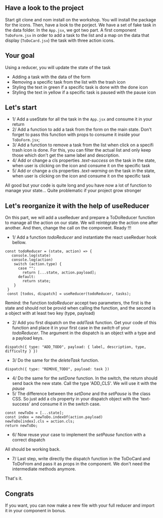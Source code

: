 ## Have a look to the project
Start git clone and nom install on the workshop. You will install the package for the icons.
Then, have a look to the porject. We have a set of fake task in the data folder. 
In the `App.jsx`, we got two part. A first component `ToDoForm.jsx` in order to add a task to the list and a map on the data that display (`ToDoCard.jsx`) the task with three action icons.

## Your goal
Using a reducer, you will update the state of the task
  - Adding a task with the data of the form
  - Removing a specific task from the list with the trash icon
  - Styling the text in green if a specific task is done with the done icon
  - Styling the text in yellow if a specific task is paused with the pause icon

## Let's start
- 1/ Add a useState for all the task in the `App.jsx` and consume it in your return
- 2/ Add a function to add a task from the form on the main state. Don't forget to pass this function with props to consume it inside your `ToDoForm.jsx`;
- 3/ Add a function to remove a task from the list when click on a specifi trash icon is done. For this, you can filter the actual list and only keep those which don't get the same label and description.
- 4/ Add or change a cls properties *.text-success* on the task in the state, when user is clicking on the icon and consume it on the specific task
- 5/ Add or change a cls properties *.text-warning* on the task in the state, when user is clicking on the icon and consume it on the specific task

All good but your code is quite long and you have now a lot of function to manage your state... Quite problematic if your project grow stronger

## Let's reorganize it with the help of useReducer
On this part, we will add a useReduer and prepare a ToDoReducer function to manage all the action on our state. We will reintégrate the action one after another. And then, change the call on the component. Ready !!!
- 1/ Add a function *todoReducer* and instantiate the react useReduer hook bellow.
```
const todoReducer = (state, action) => {
   console.log(state)
   console.log(action)
    switch (action.type) {
      case "":
        return [...state, action.payload];
      default:
        return state;
    }
 }
 const [todos, dispatch] = useReducer(todoReducer, tasks);
 ```

Remind: the function *todoReducer* accept two parameters, the first is the state and should not be provid when calling the function, and the second is a object with at least two key (type, payload)

- 2/ Add you first dispatch on the *addTask* function. Get your code of this function and place it in your first case in the *switch* of your *todoReducer*. The argument in the dispatch is an object with a type and a payload keys.
```
dispatch({ type: "ADD_TODO", payload: { label, description, type, difficulty } })
```
- 3/ Do the same for the *deleteTask* function.
```
dispatch({ type: "REMOVE_TODO", payload: task })
```
- 4/ Do the same for the *setDone* function. In the switch, the return should send back the new state. Call the type 'ADD_CLS'. We will use it with the *pause*
- 5/ The difference between the *setDone* and the *setPause* is the class CSS. So just add a cls property in your dispatch object with the 'text-success' and consume it in the switch case.
```
const newToDo = [...state];
const index = newToDo.indexOf(action.payload)
newToDo[index].cls = action.cls;
return newToDo;
```
- 6/ Now reuse your case to implement the *setPause* function with a correct dispatch

All should be working back.
- 7/ Last step, write directly the dispatch function in the ToDoCard and ToDoFrom and pass it as props in the component. We don't need the intermediate methods anymore.

That's it. 

## Congrats
If you want, you can now make a new file with your full reducer and import it in your component in bonus.


